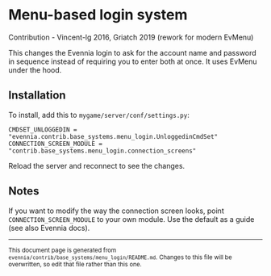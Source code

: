 # Menu-based login system

Contribution - Vincent-lg 2016, Griatch 2019 (rework for modern EvMenu)

This changes the Evennia login to ask for the account name and password in
sequence instead of requiring you to enter both at once. It uses EvMenu under
the hood.

## Installation

To install, add this to `mygame/server/conf/settings.py`:

    CMDSET_UNLOGGEDIN = "evennia.contrib.base_systems.menu_login.UnloggedinCmdSet"
    CONNECTION_SCREEN_MODULE = "contrib.base_systems.menu_login.connection_screens"

Reload the server and reconnect to see the changes.

## Notes

If you want to modify the way the connection screen looks, point
`CONNECTION_SCREEN_MODULE` to your own module. Use the default as a
guide (see also Evennia docs).


----

<small>This document page is generated from `evennia/contrib/base_systems/menu_login/README.md`. Changes to this
file will be overwritten, so edit that file rather than this one.</small>
